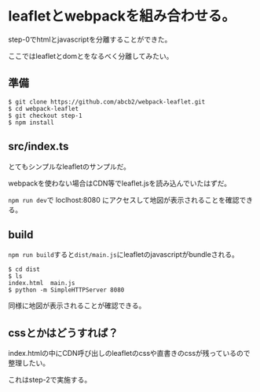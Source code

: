 # leafletとwebpackを組み合わせる。
step-0でhtmlとjavascriptを分離することができた。

ここではleafletとdomとをなるべく分離してみたい。

## 準備

```
$ git clone https://github.com/abcb2/webpack-leaflet.git
$ cd webpack-leaflet
$ git checkout step-1
$ npm install
```

## src/index.ts

とてもシンプルなleafletのサンプルだ。

webpackを使わない場合はCDN等でleaflet.jsを読み込んでいたはずだ。

`npm run dev`で loclhost:8080 にアクセスして地図が表示されることを確認できる。

## build

`npm run build`すると`dist/main.js`にleafletのjavascriptがbundleされる。

```
$ cd dist
$ ls
index.html  main.js
$ python -m SimpleHTTPServer 8080
```

同様に地図が表示されることが確認できる。

## cssとかはどうすれば？
index.htmlの中にCDN呼び出しのleafletのcssや直書きのcssが残っているので整理したい。

これはstep-2で実施する。
